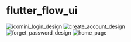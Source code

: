 # flutter_flow_ui

![icomini_login_design](https://user-images.githubusercontent.com/72187529/171841842-e84ded15-2af7-47f0-8dff-69bf39e4c60a.PNG) 
![create_account_design](https://user-images.githubusercontent.com/72187529/171841876-cdc16302-6fd4-45e2-a6c4-b8bb390df4cc.PNG)
![forget_password_design](https://user-images.githubusercontent.com/72187529/171841916-9347d59a-29a7-40ad-8b29-7e6e53e24d13.PNG)
![home_page](https://user-images.githubusercontent.com/72187529/171841938-1b018b0d-0eb5-4ad7-9658-8d74ea37f3e9.PNG)

